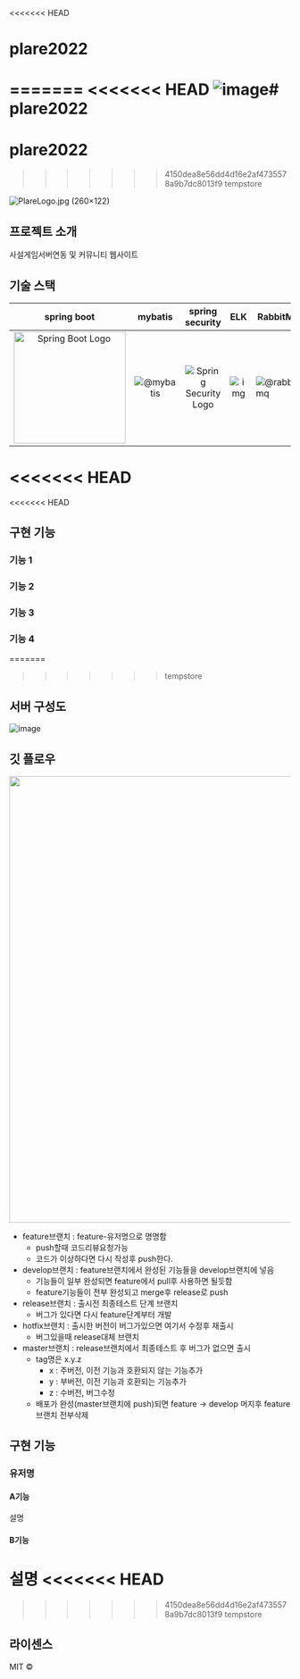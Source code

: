 <<<<<<< HEAD
# plare2022
=======
<<<<<<< HEAD
![image](https://user-images.githubusercontent.com/28896454/193284833-4b58a803-48b8-414e-9b97-a690a408b057.png)# plare2022
=======
# plare2022
>>>>>>> 4150dea8e56dd4d16e2af4735578a9b7dc8013f9
>>>>>>> tempstore

![PlareLogo.jpg (260×122)](https://amel.kr/assets/images/PlareLogo.jpg)



## 프로젝트 소개

사설게임서버연동 및 커뮤니티 웹사이트



## 기술 스택

|                         spring boot                          |                           mybatis                            |                       spring security                        |                             ELK                              | RabbitMQ                                                     |
| :----------------------------------------------------------: | :----------------------------------------------------------: | :----------------------------------------------------------: | :----------------------------------------------------------: | ------------------------------------------------------------ |
| <img src="https://dz2cdn1.dzone.com/storage/temp/12434118-spring-boot-logo.png" alt="Spring Boot Logo" style="width:200; height:200" /> | ![@mybatis](https://avatars.githubusercontent.com/u/1483254?s=200&v=4) | <img src="https://miro.medium.com/max/800/1*1-13QxXfUE1mdrK_MfqonQ.png" alt="Spring Security Logo"  /> | ![img](https://miro.medium.com/max/746/1*DbdVXy9_6uJVe8q1NOYVfg.png) | ![@rabbitmq](https://avatars.githubusercontent.com/u/96669?s=200&v=4) |



<<<<<<< HEAD
=======
<<<<<<< HEAD
## 구현 기능

### 기능 1



### 기능 2



### 기능 3



### 기능 4
=======
>>>>>>> tempstore
## 서버 구성도

![image](https://user-images.githubusercontent.com/28896454/193286428-135d5d4b-1c7f-424f-843f-7c084a05c5bf.png)



## 깃 플로우

<img src="https://user-images.githubusercontent.com/28896454/193311725-7076082e-fbf0-4bdf-93ba-ad92f1ff0663.png"  width="600" height="800"/>

- feature브랜치 : feature-유저명으로 명명함
  - push할때 코드리뷰요청가능
  - 코드가 이상하다면 다시 작성후 push한다.
- develop브랜치 : feature브랜치에서 완성된 기능들을 develop브랜치에 넣음
  - 기능들이 일부 완성되면 feature에서 pull후 사용하면 될듯함
  - feature기능들이 전부 완성되고 merge후 release로 push
- release브랜치 : 출시전 최종테스트 단계 브랜치
  - 버그가 있다면 다시 feature단계부터 개발
- hotfix브랜치 : 출시한 버전이 버그가있으면 여기서 수정후 재출시
  - 버그있을때 release대체 브랜치
- master브랜치 : release브랜치에서 최종테스트 후 버그가 없으면 출시
  - tag명은 x.y.z
    - x : 주버전, 이전 기능과 호환되지 않는 기능추가
    - y : 부버전, 이전 기능과 호환되는 기능추가
    - z : 수버전, 버그수정
  - 배포가 완성(master브랜치에 push)되면  feature -> develop 머지후 feature 브랜치 전부삭제





## 구현 기능

### 유저명

#### A기능 

설명



#### B기능 

설명
<<<<<<< HEAD
=======
>>>>>>> 4150dea8e56dd4d16e2af4735578a9b7dc8013f9
>>>>>>> tempstore





## 라이센스

MIT &copy; 
